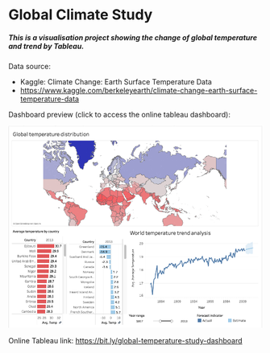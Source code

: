 # Global Climate Study
##### This is a visualisation project showing the change of global temperature and trend by Tableau.

Data source: 
- Kaggle: Climate Change: Earth Surface Temperature Data
- https://www.kaggle.com/berkeleyearth/climate-change-earth-surface-temperature-data


Dashboard preview (click to access the online tableau dashboard):

[![alt text](https://github.com/tommy539/Data-Science-Project/blob/master/Global%20Temperature%20Study/dashboard-preview.png?raw=true)](https://bit.ly/global-temperature-study-dashboard)

Online Tableau link: https://bit.ly/global-temperature-study-dashboard
